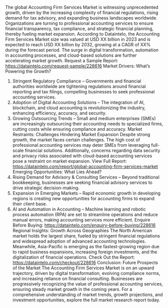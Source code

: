 The global Accounting Firm Services Market is witnessing unprecedented growth, driven by the increasing complexity of financial regulations, rising demand for tax advisory, and expanding business landscapes worldwide. Organizations are turning to professional accounting services to ensure financial transparency, tax compliance, and strategic financial planning, thereby fueling market expansion.
According to Dataintelo, the Accounting Firm Services Market size was valued at USD XX billion in 2023 and is expected to reach USD XX billion by 2032, growing at a CAGR of XX% during the forecast period. The surge in digital transformation, automation in accounting processes, and cloud-based solutions are further accelerating market growth.
Request a Sample Report: https://dataintelo.com/request-sample/228616
Market Drivers: What’s Powering the Growth?
1.	Stringent Regulatory Compliance – Governments and financial authorities worldwide are tightening regulations around financial reporting and tax filings, compelling businesses to seek professional accounting services.
2.	Adoption of Digital Accounting Solutions – The integration of AI, blockchain, and cloud accounting is revolutionizing the industry, enhancing efficiency, accuracy, and security.
3.	Growing Outsourcing Trends – Small and medium enterprises (SMEs) are increasingly outsourcing their accounting needs to specialized firms, cutting costs while ensuring compliance and accuracy.
Market Restraints: Challenges Hindering Market Expansion
Despite strong growth, the market faces certain challenges. The high cost of professional accounting services may deter SMEs from leveraging full-scale financial solutions. Additionally, concerns regarding data security and privacy risks associated with cloud-based accounting services pose a restraint on market expansion.
View Full Report: https://dataintelo.com/report/global-accounting-firm-services-market
Emerging Opportunities: What Lies Ahead?
1.	Rising Demand for Advisory & Consulting Services – Beyond traditional bookkeeping, businesses are seeking financial advisory services to drive strategic decision-making.
2.	Expansion in Emerging Markets – Rapid economic growth in developing regions is creating new opportunities for accounting firms to expand their client base.
3.	AI and Automation in Accounting – Machine learning and robotic process automation (RPA) are set to streamline operations and reduce manual errors, making accounting services more efficient.
Enquire Before Buying: https://dataintelo.com/enquiry-before-buying/228616
Regional Insights: Growth Across Geographies
The North American market holds the largest share, fueled by stringent financial regulations and widespread adoption of advanced accounting technologies. Meanwhile, Asia-Pacific is emerging as the fastest-growing region due to rapid business expansions, increasing foreign investments, and the digitalization of financial operations.
Check Out the Report: https://dataintelo.com/checkout/228616 
Conclusion: Future Prospects of the Market
The Accounting Firm Services Market is on an upward trajectory, driven by digital transformation, evolving compliance norms, and increasing reliance on financial consulting. Businesses are progressively recognizing the value of professional accounting services, ensuring steady market growth in the coming years. For a comprehensive understanding of market trends, growth projections, and investment opportunities, explore the full market research report today.
